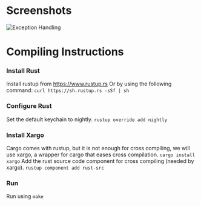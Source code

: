 # Screenshots
![Exception Handling](https://i.imgur.com/IDt038G.png)

# Compiling Instructions

### Install Rust
Install rustup from https://www.rustup.rs
Or by using the following command: 
`curl https://sh.rustup.rs -sSf | sh`

### Configure Rust
Set the default keychain to nightly.
`rustup override add nightly`

### Install Xargo
Cargo comes with rustup, but it is not enough for cross compiling, we will use xargo, a wrapper for cargo that eases cross compilation.
`cargo install xargo`
Add the rust source code component for cross compiling (needed by xargo).
`rustup component add rust-src`

### Run
Run using `make`
